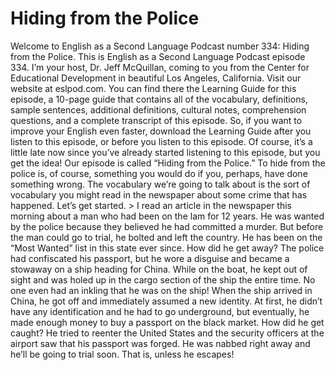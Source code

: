 # Hiding from the Police

Welcome to English as a Second Language Podcast number 334: Hiding from the Police.  This is English as a Second Language Podcast episode 334.  I’m your host, Dr. Jeff McQuillan, coming to you from the Center for Educational Development in beautiful Los Angeles, California.  Visit our website at eslpod.com.  You can find there the Learning Guide for this episode, a 10-page guide that contains all of the vocabulary, definitions, sample sentences, additional definitions, cultural notes, comprehension questions, and a complete transcript of this episode.  So, if you want to improve your English even faster, download the Learning Guide after you listen to this episode, or before you listen to this episode.  Of course, it’s a little late now since you’ve already started listening to this episode, but you get the idea!  Our episode is called “Hiding from the Police.”  To hide from the police is, of course, something you would do if you, perhaps, have done something wrong.  The vocabulary we’re going to talk about is the sort of vocabulary you might read in the newspaper about some crime that has happened.  Let’s get started.  > I read an article in the newspaper this morning about a man who had been on the lam for 12 years.  He was wanted by the police because they believed he had committed a murder.  But before the man could go to trial, he bolted and left the country.  He has been on the “Most Wanted” list in this state ever since.  How did he get away?  The police had confiscated his passport, but he wore a disguise and became a stowaway on a ship heading for China.  While on the boat, he kept out of sight and was holed up in the cargo section of the ship the entire time.  No one even had an inkling that he was on the ship!  When the ship arrived in China, he got off and immediately assumed a new identity.  At first, he didn’t have any identification and he had to go underground, but eventually, he made enough money to buy a passport on the black market.    How did he get caught?  He tried to reenter the United States and the security officers at the airport saw that his passport was forged.  He was nabbed right away and he’ll be going to trial soon.  That is, unless he escapes!
 